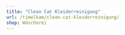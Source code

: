```yaml
---
title: "Clean Cat Kleiderreinigung"
url: /timelkam/clean-cat-kleiderreinigung/
shop: Wäscherei
---
```

